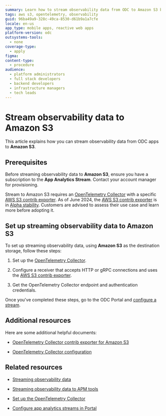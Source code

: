 ```yaml
---
summary: Learn how to stream observability data from ODC to Amazon S3 by setting up the OpenTelemetry Collector and configuring the log streaming service.
tags: aws s3, opentelemetry, observability
guid: 96ba49a9-328c-49ca-8530-d61b9a1a7cfe
locale: en-us
app_type: mobile apps, reactive web apps
platform-version: odc
outsystems-tools: 
  - none
coverage-type:
  - apply 
figma: 
content-type: 
  - procedure
audience: 
  - platform administrators
  - full stack developers
  - backend developers
  - infrastructure managers
  - tech leads
---
```


# Stream observability data to Amazon S3

This article explains how you can stream observability data from ODC apps to **Amazon S3**.

## Prerequisites

Before streaming observability data to **Amazon S3**, ensure you have a subscription to the **App Analytics Stream**. Contact your account manager for provisioning.

<div class="info" markdown="1">

Stream to Amazon S3 requires an [OpenTelemetry Collector](stream-app-analytics-opentelemetry.md) with a specific [AWS S3 contrib exporter](https://github.com/open-telemetry/opentelemetry-collector-contrib/tree/main/exporter/awss3exporter#aws-s3-exporter-for-opentelemetry-collector/). As of June 2024, the [AWS S3 contrib exporter](https://github.com/open-telemetry/opentelemetry-collector-contrib/tree/main/exporter/awss3exporter#aws-s3-exporter-for-opentelemetry-collector/) is in [Alpha stability](https://github.com/open-telemetry/opentelemetry-collector#alpha/). Customers are advised to assess their use case and learn more before adopting it.

</div>

## Set up streaming observability data to Amazon S3

To set up streaming observability data, using **Amazon S3** as the destination storage, follow these steps:

1. Set up the [OpenTelemetry Collector](stream-app-analytics-opentelemetry.md).

1. Configure a receiver that accepts HTTP or gRPC connections and uses the [AWS S3 contrib exporter](https://github.com/open-telemetry/opentelemetry-collector-contrib/tree/main/exporter/awss3exporter#aws-s3-exporter-for-opentelemetry-collector/).

1. Get the OpenTelemetry Collector endpoint and authentication credentials.

Once you've completed these steps, go to the ODC Portal and [configure a stream](stream-app-analytics-configure.md). 

## Additional resources

Here are some additional helpful documents:

* [OpenTelemetry Collector contrib exporter for Amazon S3](https://github.com/open-telemetry/opentelemetry-collector-contrib/tree/main/exporter/awss3exporter#aws-s3-exporter-for-opentelemetry-collector/)

* [OpenTelemetry Collector configuration](https://opentelemetry.io/docs/collector/configuration/)

## Related resources

* [Streaming observability data](stream-app-analytics-overview.md)

* [Streaming observability data to APM tools](stream-app-analytics-apm.md)

* [Set up the OpenTelemetry Collector](stream-app-analytics-opentelemetry.md)

* [Configure app analytics streams in Portal](stream-app-analytics-configure.md)

